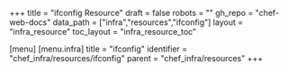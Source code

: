 +++
title = "ifconfig Resource"
draft = false
robots = ""
gh_repo = "chef-web-docs"
data_path = ["infra","resources","ifconfig"]
layout = "infra_resource"
toc_layout = "infra_resource_toc"

[menu]
  [menu.infra]
    title = "ifconfig"
    identifier = "chef_infra/resources/ifconfig"
    parent = "chef_infra/resources"
+++

<!-- The contents of this page are automatically generated from the ifconfig.yaml file in the data directory. -->
<!-- To suggest a change, edit the https://github.com/chef/chef/blob/master/lib/chef/resource/ifconfig.rb file
      and submit a pull request to the https://github.com/chef/chef repository. -->
